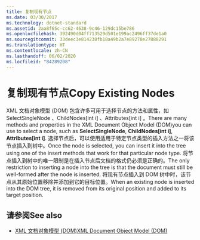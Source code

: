 ```yaml
---
title: 复制现有节点
ms.date: 03/30/2017
ms.technology: dotnet-standard
ms.assetid: 2aa8f65c-cc62-4638-9c46-129dc15be786
ms.openlocfilehash: 392490d04ff713529d501e199ac2496ff37de1a0
ms.sourcegitcommit: 33deec3e814238fb18a49b2a7e89278e27888291
ms.translationtype: HT
ms.contentlocale: zh-CN
ms.lasthandoff: 06/02/2020
ms.locfileid: "84289208"
---
```

# <a name="copy-existing-nodes"></a><span data-ttu-id="f383a-102">复制现有节点</span><span class="sxs-lookup"><span data-stu-id="f383a-102">Copy Existing Nodes</span></span>
<span data-ttu-id="f383a-103">XML 文档对象模型 (DOM) 包含许多可用于选择节点的方法和属性，如 SelectSingleNode  、ChildNodes[int i]  、Attributes[int i]  。</span><span class="sxs-lookup"><span data-stu-id="f383a-103">There are many methods and properties in the XML Document Object Model (DOM)you can use to select a node, such as **SelectSingleNode**, **ChildNodes[int i]**, **Attributes[int i]**.</span></span> <span data-ttu-id="f383a-104">选择节点后，可以使用适用于特定节点类型的插入方法之一将该节点插入到树中。</span><span class="sxs-lookup"><span data-stu-id="f383a-104">Once the node is selected, you can insert it into the tree using one of the insert methods that work for that particular node type.</span></span> <span data-ttu-id="f383a-105">将节点插入到树中的唯一限制是在插入节点后文档的格式仍必须是正确的。</span><span class="sxs-lookup"><span data-stu-id="f383a-105">The only restriction to inserting a node into the tree is that the document must still be well-formed after the node is inserted.</span></span> <span data-ttu-id="f383a-106">将现有节点插入到 DOM 树中时，该节点从其原始位置移除并添加到它的目标位置。</span><span class="sxs-lookup"><span data-stu-id="f383a-106">When an existing node is inserted into the DOM tree, it is removed from its original position and added to its target position.</span></span>  
  
## <a name="see-also"></a><span data-ttu-id="f383a-107">请参阅</span><span class="sxs-lookup"><span data-stu-id="f383a-107">See also</span></span>

- [<span data-ttu-id="f383a-108">XML 文档对象模型 (DOM)</span><span class="sxs-lookup"><span data-stu-id="f383a-108">XML Document Object Model (DOM)</span></span>](xml-document-object-model-dom.md)
